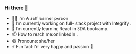 ### Hi there 👋


- 👩🏻 I'm A self learner person 
- 🔭 I’m currently working on full- stack project with Integrify .
- 🌱 I’m currently learning React in SDA bootcamp. 
- 📫 How to reach me:on linkedIn .
- 😄 Pronouns: she/her
- ⚡ Fun fact:I'm very happy and passion 💛


